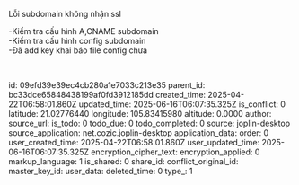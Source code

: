 Lỗi subdomain không nhận ssl

\-Kiểm tra cấu hình A,CNAME subdomain  
\-Kiểm tra cấu hình config subdomain  
\-Đã add key khai báo file config chưa

&nbsp;

id: 09efd39e39ec4cb280a1e7033c213e35
parent_id: bc33dce65848438199af0fd3912185dd
created_time: 2025-04-22T06:58:01.860Z
updated_time: 2025-06-16T06:07:35.325Z
is_conflict: 0
latitude: 21.02776440
longitude: 105.83415980
altitude: 0.0000
author: 
source_url: 
is_todo: 0
todo_due: 0
todo_completed: 0
source: joplin-desktop
source_application: net.cozic.joplin-desktop
application_data: 
order: 0
user_created_time: 2025-04-22T06:58:01.860Z
user_updated_time: 2025-06-16T06:07:35.325Z
encryption_cipher_text: 
encryption_applied: 0
markup_language: 1
is_shared: 0
share_id: 
conflict_original_id: 
master_key_id: 
user_data: 
deleted_time: 0
type_: 1